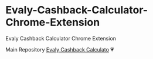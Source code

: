 # Evaly-Cashback-Calculator-Chrome-Extension
Evaly Cashback Calculator Chrome Extension

Main Repository [Evaly Cashback Calculato](https://github.com/faisalahammad/evaly-cashback-calculator) :heartpulse:
